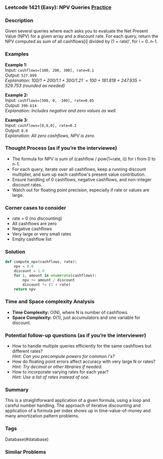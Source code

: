 ### Leetcode 1421 (Easy): NPV Queries [Practice](https://leetcode.com/problems/npv-queries)

### Description  
Given several queries where each asks you to evaluate the Net Present Value (NPV) for a given array and a discount rate. For each query, return the NPV computed as sum of all cashflows[i] divided by (1 + rate)ⁱ, for i = 0..n-1.

### Examples  
**Example 1:**  
Input: `cashflows=[100, 200, 300], rate=0.1`  
Output: `527.099`  
*Explanation: 100/1 + 200/1.1 + 300/1.21` = 100 + 181.818 + 247.935 = 529.753 (rounded as needed)*

**Example 2:**  
Input: `cashflows=[500, 0, -100], rate=0.05`  
Output: `399.614`  
*Explanation: Includes negative and zero values as well.*

**Example 3:**  
Input: `cashflows=[0,0,0], rate=0.2`  
Output: `0.0`  
*Explanation: All zero cashflows, NPV is zero.*

### Thought Process (as if you’re the interviewee)  
- The formula for NPV is sum of (cashflow / pow(1+rate, i)) for i from 0 to n-1.
- For each query, iterate over all cashflows, keep a running discount multiplier, and sum up each cashflow's present value contribution.
- Ensure handling of 0 cashflows, negative cashflows, and non-integer discount rates.
- Watch out for floating point precision, especially if rate or values are large.

### Corner cases to consider  
- rate = 0 (no discounting)
- All cashflows are zero
- Negative cashflows
- Very large or very small rates
- Empty cashflow list

### Solution

```python
def compute_npv(cashflows, rate):
    npv = 0.0
    discount = 1.0
    for i, amount in enumerate(cashflows):
        npv += amount / discount
        discount *= (1 + rate)
    return npv
```

### Time and Space complexity Analysis  
- **Time Complexity:** O(N), where N is number of cashflows.
- **Space Complexity:** O(1), just accumulators and one variable for discount.

### Potential follow-up questions (as if you’re the interviewer)  
- How to handle multiple queries efficiently for the same cashflows but different rates?  
  *Hint: Can you precompute powers for common i's?*
- How do floating point errors affect accuracy with very large N or rates?  
  *Hint: Try decimal or other libraries if needed.*
- How to incorporate varying rates for each year?  
  *Hint: Use a list of rates instead of one.*

### Summary
This is a straightforward application of a given formula, using a loop and careful number handling. The approach of iterative discounting and application of a formula per index shows up in time-value-of-money and many amortization pattern problems.

### Tags
Database(#database)

### Similar Problems
